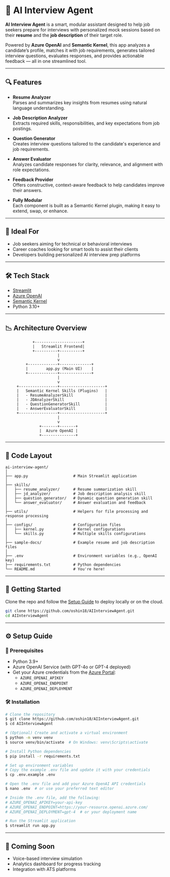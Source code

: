 # 🧠 AI Interview Agent

**AI Interview Agent** is a smart, modular assistant designed to help job seekers prepare for interviews with personalized mock sessions based on their **resume** and the **job description** of their target role.

Powered by **Azure OpenAI** and **Semantic Kernel**, this app analyzes a candidate’s profile, matches it with job requirements, generates tailored interview questions, evaluates responses, and provides actionable feedback — all in one streamlined tool.

---

## 🔍 Features

- **Resume Analyzer**  
  Parses and summarizes key insights from resumes using natural language understanding.

- **Job Description Analyzer**  
  Extracts required skills, responsibilities, and key expectations from job postings.

- **Question Generator**  
  Creates interview questions tailored to the candidate's experience and job requirements.

- **Answer Evaluator**  
  Analyzes candidate responses for clarity, relevance, and alignment with role expectations.

- **Feedback Provider**  
  Offers constructive, context-aware feedback to help candidates improve their answers.

- **Fully Modular**  
  Each component is built as a Semantic Kernel plugin, making it easy to extend, swap, or enhance.

---

## 💼 Ideal For

- Job seekers aiming for technical or behavioral interviews  
- Career coaches looking for smart tools to assist their clients  
- Developers building personalized AI interview prep platforms

---

## 🛠️ Tech Stack

- [Streamlit](https://streamlit.io/)  
- [Azure OpenAI](https://azure.microsoft.com/en-us/products/cognitive-services/openai-service/)  
- [Semantic Kernel](https://github.com/microsoft/semantic-kernel)  
- Python 3.10+

---

## 📉 Architecture Overview

```plaintext
            +---------------------+
            |   Streamlit Frontend|
            +----------+----------+
                       |
                       v
         +-------------+--------------+
         |        app.py (Main UI)    |
         +-------------+--------------+
                       |
                       v
     +-----------------+--------------------+
     |   Semantic Kernel Skills (Plugins)   |
     |   - ResumeAnalyzerSkill              |
     |   - JDAnalyzerSkill                  |
     |   - QuestionGeneratorSkill           |
     |   - AnswerEvaluatorSkill             |
     +-----------------+--------------------+
                       |
                       v
               +-------+-------+
               |  Azure OpenAI |
               +---------------+
```

---

## 📂 Code Layout

```plaintext
ai-interview-agent/
│
├── app.py                    # Main Streamlit application
│
├── skills/
│   ├── resume_analyzer/      # Resume summarization skill
│   ├── jd_analyzer/          # Job description analysis skill
│   ├── question_generator/   # Dynamic question generation skill
│   └── answer_evaluator/     # Answer evaluation and feedback
│
├── utils/                    # Helpers for file processing and response processing
│
├── configs/                  # Configuration files
│   ├── kernel.py             # Kernel configurations
│   └── skills.py             # Multiple skills configurations
│   
├── sample-docs/              # Example resume and job description files
│
├── .env                      # Environment variables (e.g., OpenAI key)
├── requirements.txt          # Python dependencies
└── README.md                 # You're here!
```

---

## 🚀 Getting Started

Clone the repo and follow the [Setup Guide](#%EF%B8%8F-setup-guide) to deploy locally or on the cloud.

```bash
git clone https://github.com/oshin18/AIInterviewAgent.git
cd AIInterviewAgent
```

---

## ⚙️ Setup Guide

### 🔧 Prerequisites

- Python 3.9+
- Azure OpenAI Service (with GPT-4o or GPT-4 deployed)
- Get your Azure credentials from the [Azure Portal](https://portal.azure.com/):
  - `AZURE_OPENAI_APIKEY`
  - `AZURE_OPENAI_ENDPOINT`
  - `AZURE_OPENAI_DEPLOYMENT`

### 🛠️ Installation

```bash
# Clone the repository
$ git clone https://github.com/oshin18/AIInterviewAgent.git
$ cd AIInterviewAgent

# (Optional) Create and activate a virtual environment
$ python -m venv venv
$ source venv/bin/activate  # On Windows: venv\Scripts\activate

# Install Python dependencies
$ pip install -r requirements.txt

# Set up environment variables
# Copy the example .env file and update it with your credentials
$ cp .env.example .env

# Open the .env file and add your Azure OpenAI API credentials
$ nano .env  # or use your preferred text editor

# Inside the .env file, add the following:
# AZURE_OPENAI_APIKEY=your-api-key
# AZURE_OPENAI_ENDPOINT=https://your-resource.openai.azure.com/
# AZURE_OPENAI_DEPLOYMENT=gpt-4  # or your deployment name

# Run the Streamlit application
$ streamlit run app.py
```

---

## 📀 Coming Soon

- Voice-based interview simulation  
- Analytics dashboard for progress tracking  
- Integration with ATS platforms
```
